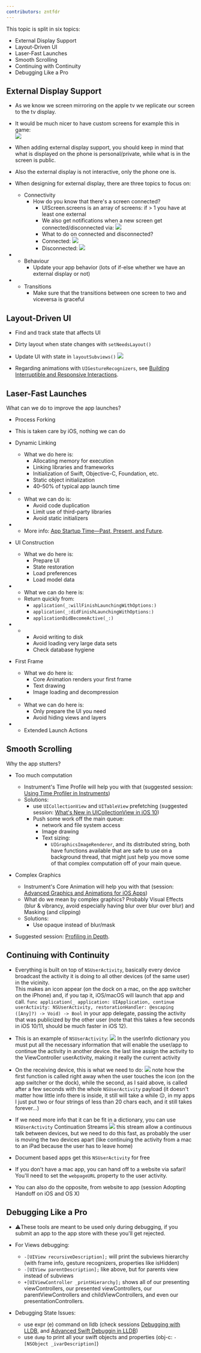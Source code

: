 ```yaml
---
contributors: zntfdr
---
```


This topic is split in six topics:

- External Display Support
- Layout-Driven UI
- Laser-Fast Launches
- Smooth Scrolling
- Continuing with Continuity
- Debugging Like a Pro

## External Display Support

- As we know we screen mirroring on the apple tv we replicate our screen to the tv display.

- It would be much nicer to have custom screens for example this in game:  
![][car2ndScreenImage]

- When adding external display support, you should keep in mind that what is displayed on the phone is personal/private, while what is in the screen is public.
- Also the external display is not interactive, only the phone one is.

- When designing for external display, there are three topics to focus on:
  - Connectivity
    - How do you know that there's a screen connected? 
      - UIScreen.screens is an array of screens: if > 1 you have at least one external 
      - We also get notifications when a new screen get connected/disconnected via:
        ![][didConnectImage]
      - What to do on connected and disconnected?
      - Connected:
        ![][connectedImage]
      - Disconnected:
        ![][disconnectedImage]

- 
  - Behaviour
    - Update your app behavior (lots of if-else whether we have an external display or not)

- 
  - Transitions
    - Make sure that the transitions between one screen to two and viceversa is graceful

## Layout-Driven UI

- Find and track state that affects UI
- Dirty layout when state changes with `setNeedsLayout()`
- Update UI with state in `layoutSubviews()`
![][layoutSubviewsImage]

- Regarding animations with `UIGestureRecognizers`, see [Building Interruptible and Responsive Interactions][wwdc14236].

## Laser-Fast Launches

What can we do to improve the app launches?

- Process Forking

- This is taken care by iOS, nothing we can do

- Dynamic Linking
  - What we do here is:
    - Allocating memory for execution 
    - Linking libraries and frameworks 
    - Initialization of Swift, Objective-C, Foundation, etc. 
    - Static object initialization 
    - 40–50% of typical app launch time

- 
  - What we can do is:
    - Avoid code duplication 
    - Limit use of third-party libraries 
    - Avoid static initializers

-     
  - More info: [App Startup Time—Past, Present, and Future][wwdc17413].

- UI Construction
  - What we do here is:
    - Prepare UI 
    - State restoration 
    - Load preferences 
    - Load model data

- 
  -  What we can do here is:
    - Return quickly from:
      - `application(_:willFinishLaunchingWithOptions:)`
      - `application(_:didFinishLaunchingWithOptions:)`
      - `applicationDidBecomeActive(_:)`

- 
  - 
    - Avoid writing to disk 
    - Avoid loading very large data sets 
    - Check database hygiene

- First Frame
  - What we do here is:
    - Core Animation renders your first frame
    - Text drawing
    - Image loading and decompression

- 
  - What we can do here is:
    - Only prepare the UI you need 
    - Avoid hiding views and layers

- 
  - Extended Launch Actions

## Smooth Scrolling


Why the app stutters?

- Too much computation
  - Instrument's Time Profile will help you with that (suggested session: [Using Time Profiler in Instruments][wwdc16418])
  - Solutions: 
    - use `UICollectionView` and `UITableView` prefetching (suggested session: [What's New in UICollectionView in iOS 10][wwdc16219])
    - Push some work off the main queue:
      - network and file system access
      - Image drawing
      - Text sizing: 
        - `UIGraphicsImageRenderer`, and its distributed string, both have functions available that are safe to use on a background thread, that might just help you move some of that complex computation off of your main queue.

- Complex Graphics
  - Instrument's Core Animation will help you with that (session: [Advanced Graphics and Animations for iOS Apps][wwdc14419])
  - What do we mean by complex graphics? Probably Visual Effects (blur & vibrancy, avoid especially having blur over blur over blur) and Masking (and clipping)
  - Solutions:
    - Use opaque instead of blur/mask

- Suggested session: [Profiling in Depth][wwdc15412].

## Continuing with Continuity

- Everything is built on top of `NSUserActivity`, basically every device broadcast the activity it is doing to all other devices (of the same user) in the vicinity.  
This makes an icon appear (on the dock on a mac, on the app switcher on the iPhone) and, if you tap it, iOS/macOS will launch that app and call. 
`func application(_ application: UIApplication, continue userActivity: NSUserActivity, restorationHandler: @escaping ([Any]?) -> Void) -> Bool` in your app delegate, passing the activity that was publicized by the other user (note that this takes a few seconds in iOS 10/11, should be much faster in iOS 12).

- This is an example of `NSUserActivity`:
![][userActivityOriginImage]
In the userInfo dictionary you must put all the necessary information that will enable the user/app to continue the activity in another device.
the last line assign the activity to the ViewController userActivity, making it really the current activity

- On the receiving device, this is what we need to do:
![][userActivityContinueImage]
note how the first function is called right away when the user touches the icon (on the app switcher or the dock), while the second, as I said above, is called after a few seconds with the whole `NSUserActivity` payload (it doesn't matter how little info there is inside, it still will take a while 😑, in my apps I just put two or four strings of less than 20 chars each, and it still takes forever...)

- If we need more info that it can be fit in a dictionary, you can use `NSUserActivity` Continuation Streams
![][streamImage]
this stream allow a continuous talk between devices, but we need to do this fast, as probably the user is moving the two devices apart (like continuing the activity from a mac to an iPad because the user has to leave home)

- Document based apps get this `NSUserActivity` for free

- If you don't have a mac app, you can hand off to a website via safari! You'll need to set the `webpageURL` property to the user activity.

- You can also do the opposite, from website to app (session Adopting Handoff on iOS and OS X)

## Debugging Like a Pro

- ⚠️These tools are meant to be used only during debugging, if you submit an app to the app store with these you'll get rejected.

- For Views debugging:
  - `-[UIView recursiveDescription];` will print the subviews hierarchy (with frame info, gesture recognizers, properties like isHidden)
  - `-[UIView parentDescription];` like above, but for parents view instead of subviews
  - `+[UIViewController _printHierarchy];` shows all of our presenting viewControllers, our presented viewControllers, our parentViewControllers and childViewControllers, and even our presentationControllers.

- Debugging State Issues:
  - use expr (e) command on lldb (check sessions [Debugging with LLDB][wwdc12415], and [Advanced Swift Debuggin in LLDB][wwdc14410])
  - use `dump` to print all your swift objects and properties (obj-c: `-[NSObject _ivarDescription]`)

[wwdc12415]: https://developer.apple.com/videos/play/wwdc2012/415
[wwdc14410]: https://developer.apple.com/videos/wwdc/2014/?id=410
[wwdc14419]: https://developer.apple.com/videos/wwdc/2014/?id=419
[wwdc14236]: https://developer.apple.com/videos/wwdc/2014/?id=236
[wwdc15412]: https://developer.apple.com/videos/wwdc/2015/?id=412
[wwdc16219]: https://developer.apple.com/videos/wwdc/2016/?id=219
[wwdc16418]: https://developer.apple.com/videos/wwdc/2016/?id=418
[wwdc17413]: ../../wwdc17/413

[car2ndScreenImage]: ../../../images/notes/wwdc18/233/car2ndScreen.png
[didConnectImage]: ../../../images/notes/wwdc18/233/didConnect.png
[connectedImage]: ../../../images/notes/wwdc18/233/connected.png
[disconnectedImage]: ../../../images/notes/wwdc18/233/disconnected.png
[layoutSubviewsImage]: ../../../images/notes/wwdc18/233/layoutSubviews.png
[userActivityOriginImage]: ../../../images/notes/wwdc18/233/userActivityOrigin.png
[userActivityContinueImage]: ../../../images/notes/wwdc18/233/userActivityContinue.png
[streamImage]: ../../../images/notes/wwdc18/233/stream.png
[Image]: ../../../images/notes/wwdc18/233/.png
[Image]: ../../../images/notes/wwdc18/233/.png